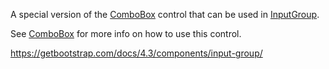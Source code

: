 A special version of the [ComboBox](/docs/controls/bootstrap4/ComboBox/{branch}) control that can be used in [InputGroup](/docs/controls/bootstrap4/InputGroup/{branch}).

See [ComboBox](/docs/controls/bootstrap4/ComboBox/{branch}) for more info on how to use this control.

<https://getbootstrap.com/docs/4.3/components/input-group/>
